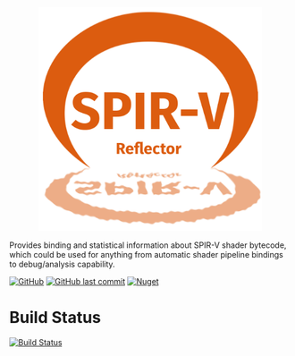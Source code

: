 <p align="center"><img src="icon.png" width="400px" height="400px"/></p>

Provides binding and statistical information about SPIR-V shader bytecode, which could be used for anything from automatic shader pipeline bindings to debug/analysis capability.

[ ![GitHub](https://img.shields.io/github/license/Syncaidius/SpirvReflector)](LICENSE)  [![GitHub last commit](https://img.shields.io/github/last-commit/Syncaidius/SpirvReflector)](https://github.com/Syncaidius/SpirvReflector/commits/) [![Nuget](https://img.shields.io/nuget/v/SpirvReflector?color=%2322AAFF&label=NuGet)](https://www.nuget.org/packages/SpirvReflector)

# Build Status
[![Build Status](https://dev.azure.com/jyarwood/SpirvReflector/_apis/build/status%2FSpirvReflector-CI?branchName=Release)](https://dev.azure.com/jyarwood/SpirvReflector/_build/latest?definitionId=6&branchName=Release) 

